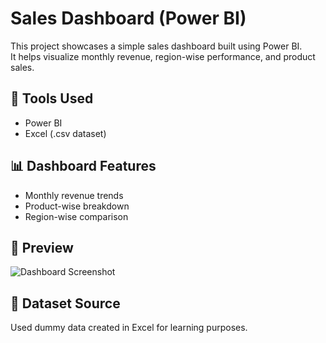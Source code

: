 # Sales Dashboard (Power BI)

This project showcases a simple sales dashboard built using Power BI.  
It helps visualize monthly revenue, region-wise performance, and product sales.

## 🔧 Tools Used
- Power BI
- Excel (.csv dataset)

## 📊 Dashboard Features
- Monthly revenue trends
- Product-wise breakdown
- Region-wise comparison

## 📸 Preview
![Dashboard Screenshot](images/sales-dashboard.png)

## 📁 Dataset Source
Used dummy data created in Excel for learning purposes.
